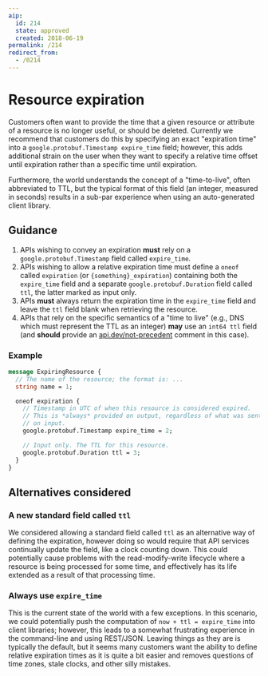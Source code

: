 ```yaml
---
aip:
  id: 214
  state: approved
  created: 2018-06-19
permalink: /214
redirect_from:
  - /0214
---
```


# Resource expiration

Customers often want to provide the time that a given resource or attribute of
a resource is no longer useful, or should be deleted. Currently we recommend
that customers do this by specifying an exact "expiration time" into a
`google.protobuf.Timestamp expire_time` field; however, this adds additional
strain on the user when they want to specify a relative time offset until
expiration rather than a specific time until expiration.

Furthermore, the world understands the concept of a "time-to-live", often
abbreviated to TTL, but the typical format of this field (an integer, measured
in seconds) results in a sub-par experience when using an auto-generated client
library.

## Guidance

1.  APIs wishing to convey an expiration **must** rely on a
    `google.protobuf.Timestamp` field called `expire_time`.
2.  APIs wishing to allow a relative expiration time must define a `oneof`
    called `expiration` (or `{something}_expiration`) containing both the
    `expire_time` field and a separate `google.protobuf.Duration` field called
    `ttl`, the latter marked as input only.
3.  APIs **must** always return the expiration time in the `expire_time` field
    and leave the `ttl` field blank when retrieving the resource.
4.  APIs that rely on the specific semantics of a "time to live" (e.g., DNS
    which must represent the TTL as an integer) **may** use an `int64 ttl`
    field (and **should** provide an [api.dev/not-precedent](./0200.md) comment
    in this case).

### Example

```proto
message ExpiringResource {
  // The name of the resource; the format is: ...
  string name = 1;

  oneof expiration {
    // Timestamp in UTC of when this resource is considered expired.
    // This is *always* provided on output, regardless of what was sent
    // on input.
    google.protobuf.Timestamp expire_time = 2;

    // Input only. The TTL for this resource.
    google.protobuf.Duration ttl = 3;
  }
}
```

## Alternatives considered

### A new standard field called `ttl`

We considered allowing a standard field called `ttl` as an alternative way of
defining the expiration, however doing so would require that API services
continually update the field, like a clock counting down. This could
potentially cause problems with the read-modify-write lifecycle where a
resource is being processed for some time, and effectively has its life
extended as a result of that processing time.

### Always use `expire_time`

This is the current state of the world with a few exceptions. In this scenario,
we could potentially push the computation of `now + ttl = expire_time` into
client libraries; however, this leads to a somewhat frustrating experience in
the command-line and using REST/JSON. Leaving things as they are is typically
the default, but it seems many customers want the ability to define relative
expiration times as it is quite a bit easier and removes questions of time
zones, stale clocks, and other silly mistakes.
